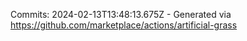 Commits: 2024-02-13T13:48:13.675Z - Generated via https://github.com/marketplace/actions/artificial-grass
<br>
